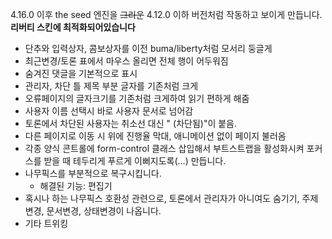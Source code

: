 4.16.0 이후 the seed 엔진을 ~~그리운~~ 4.12.0 이하 버전처럼 작동하고 보이게 만듭니다. **리버티 스킨에 최적화되어있습니다** 

- 단추와 입력상자, 콤보상자를 이전 buma/liberty처럼 모서리 둥글게
- 최근변경/토론 표에서 마우스 올리면 전체 행이 어두워짐
- 숨겨진 댓글을 기본적으로 표시
- 관리자, 차단 틀 제목 부분 글자를 기존처럼 크게
- 오류페이지의 글자크기를 기존처럼 크게하여 읽기 편하게 해줌
- 사용자 이름 선택시 바로 사용자 문서로 넘어감
- 토론에서 차단된 사용자는 취소선 대신 " (차단됨)"이 붙음.
- 다른 페이지로 이동 시 위에 진행율 막대, 애니메이션 없이 페이지 불러옴
- 각종 양식 콘트롤에 form-control 클래스 삽입해서 부트스트랩을 활성화시켜 포커스를 받을 때 테두리게 푸르게 이뻐지도록(...) 만듭니다.
- 나무픽스를 부분적으로 복구시킵니다.
  - 해결된 기능: 편집기
- 혹시나 하는 나무픽스 호환성 관련으로, 토론에서 관리자가 아니여도 숨기기, 주제변경, 문서변경, 상태변경이 나옵니다.
- 기타 트위킹

